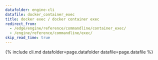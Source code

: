 ```yaml
---
datafolder: engine-cli
datafile: docker_container_exec
title: docker exec / docker container exec
redirect_from:
  - /edge/engine/reference/commandline/container_exec/
  - /engine/reference/commandline/exec/
skip_read_time: true
---
```

<!--
This page is automatically generated from Docker's source code. If you want to
suggest a change to the text that appears here, open a ticket or pull request
in the source repository on GitHub:

https://github.com/docker/cli
-->

{% include cli.md datafolder=page.datafolder datafile=page.datafile %}
